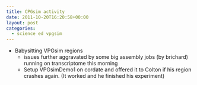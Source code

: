 ```yaml
---
title: CPGsim activity
date: 2011-10-20T16:20:58+00:00
layout: post
categories:
  - science ed vpgsim
---
```

  * Babysitting VPGsim regions
      * issues further aggravated by some big assembly jobs (by brichard) running on transcriptome this morning
      * Setup VPGsimDemo1 on cordate and offered it to Colton if his region crashes again. (It worked and he finished his experiment)
